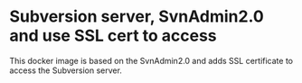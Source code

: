 # Subversion server, SvnAdmin2.0 and use SSL cert to access

This docker image is based on the SvnAdmin2.0 and adds SSL certificate to access the Subversion server.
